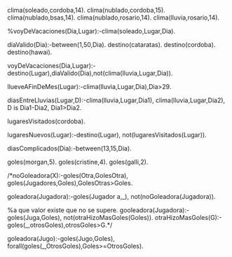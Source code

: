 clima(soleado,cordoba,14).
clima(nublado,cordoba,15).
clima(nublado,bsas,14).
clima(nublado,rosario,14).
clima(lluvia,rosario,14).

%voyDeVacaciones(Dia,Lugar):-clima(soleado,Lugar,Dia).




diaValido(Dia):-between(1,50,Dia).
destino(cataratas).
destino(cordoba).
destino(hawai).

voyDeVacaciones(Dia,Lugar):-destino(Lugar),diaValido(Dia),not(clima(lluvia,Lugar,Dia)).

llueveAFinDeMes(Lugar):-clima(lluvia,Lugar,Dia),Dia>29.

diasEntreLluvias(Lugar,D):-clima(lluvia,Lugar,Dia1),
                           clima(lluvia,Lugar,Dia2),
                           D is Dia1-Dia2,
                           Dia1>Dia2.


lugaresVisitados(cordoba).

lugaresNuevos(Lugar):-destino(Lugar),
                      not(lugaresVisitados(Lugar)).

diasComplicados(Dia):-between(13,15,Dia).

goles(morgan,5).
goles(cristine,4).
goles(galli,2).


/*noGoleadora(X):-goles(Otra,GolesOtra),
                goles(Jugadores,Goles),GolesOtras>Goles.


goleadora(Jugadora):-goles(Jugador a,_),
                     not(noGoleadora(Jugadora)).

%a que valor existe que no se supere.
gooleadora(Jugadora):-goles(Juga,Goles),
                      not(otraHizoMasGoles(Goles)).
otraHizoMasGoles(G):-goles(_,otrosGoles),otrosGoles>G.*/


goleadora(Jugo):-goles(Jugo,Goles), 
                 forall(goles(_,OtrosGoles),Goles>=OtrosGoles).
